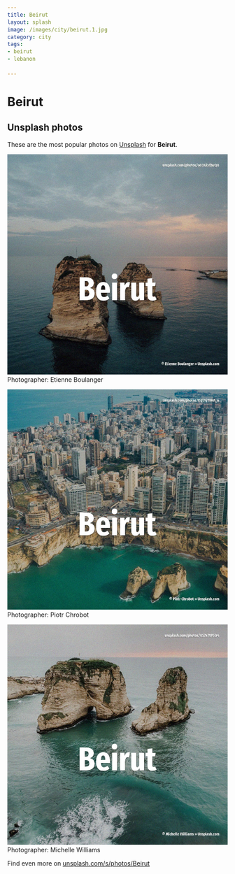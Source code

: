 ```yaml
---
title: Beirut
layout: splash
image: /images/city/beirut.1.jpg
category: city
tags:
- beirut
- lebanon

---
```

# Beirut



 
## Unsplash photos
These are the most popular photos on [Unsplash](https://unsplash.com) for **Beirut**.
 
![Beirut](/images/city/beirut.1.jpg)
Photographer:  Etienne Boulanger
 
![Beirut](/images/city/beirut.2.jpg)
Photographer:  Piotr Chrobot
 
![Beirut](/images/city/beirut.3.jpg)
Photographer:  Michelle Williams
 
Find even more on [unsplash.com/s/photos/Beirut](https://unsplash.com/s/photos/Beirut)
 
